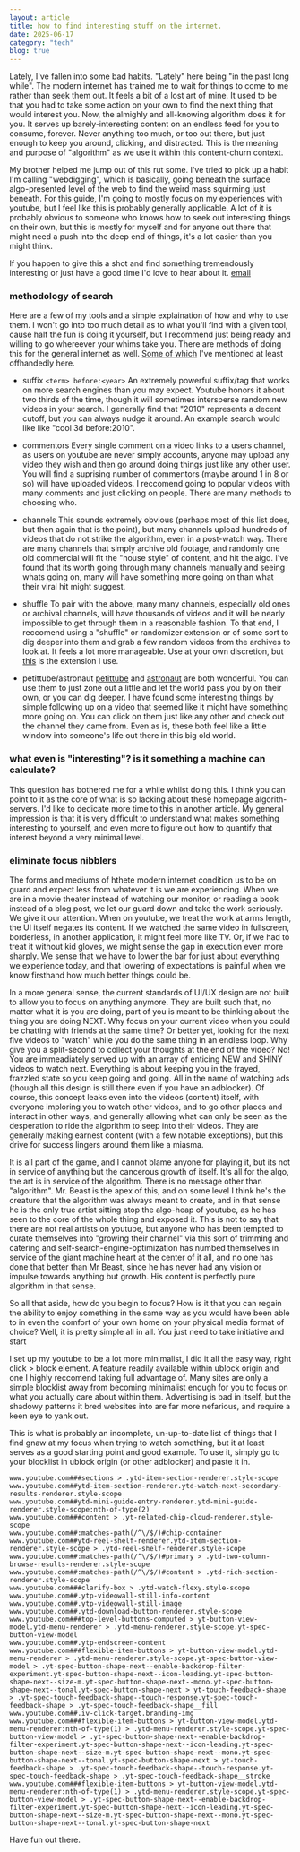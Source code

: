 ```yaml
---
layout: article
title: how to find interesting stuff on the internet.
date: 2025-06-17
category: "tech"
blog: true
---
```


Lately, I've fallen into some bad habits. "Lately" here being "in the past long while". The modern internet has trained me to wait for things to come to me rather than seek them out. It feels a bit of a lost art of mine. It used to be that you had to take some action on your own to find the next thing that would interest you. Now, the almighly and all-knowing algorithm does it for you. It serves up barely-interesting content on an endless feed for you to consume, forever. Never anything too much, or too out there, but just enough to keep you around, clicking, and distracted. This is the meaning and purpose of "algorithm" as we use it within this content-churn context.

My brother helped me jump out of this rut some. I've tried to pick up a habit I'm calling "webdigging", which is basically, going beneath the surface algo-presented level of the web to find the weird mass squirming just beneath. For this guide, I'm going to mostly focus on my experiences with youtube, but I feel like this is probably generally applicable. A lot of it is probably obvious to someone who knows how to seek out interesting things on their own, but this is mostly for myself and for anyone out there that might need a push into the deep end of things, it's a lot easier than you might think.

If you happen to give this a shot and find something tremendously interesting or just have a good time I'd love to hear about it. [email](mailto:dusty@oddduck.cc)

### methodology of search

Here are a few of my tools and a simple explaination of how and why to use them. I won't go into too much detail as to what you'll find with a given tool, cause half the fun is doing it yourself, but I recommend just being ready and willing to go whereever your whims take you. There are methods of doing this for the general internet as well. [Some of which](/blog/projects/marg/) I've mentioned at least offhandedly here.

- suffix
`<term> before:<year>`
An extremely powerful suffix/tag that works on more search engines than you may expect. Youtube honors it about two thirds of the time, though it will sometimes intersperse random new videos in your search. I generally find that "2010" represents a decent cutoff, but you can always nudge it around. An example search would like like "cool 3d before:2010".

- commentors
Every single comment on a video links to a users channel, as users on youtube are never simply accounts, anyone may upload any video they wish and then go around doing things just like any other user. You will find a suprising number of commentors (maybe around 1 in 8 or so) will have uploaded videos. I reccomend going to popular videos with many comments and just clicking on people. There are many methods to choosing who. 

- channels
This sounds extremely obvious (perhaps most of this list does, but then again that is the point), but many channels upload hundreds of videos that do not strike the algorithm, even in a post-watch way. There are many channels that simply archive old footage, and randomly one old commercial will fit the "house style" of content, and hit the algo. I've found that its worth going through many channels manually and seeing whats going on, many will have something more going on than what their viral hit might suggest. 

- shuffle
To pair with the above, many many channels, especially old ones or archival channels, will have thousands of videos and it will be nearly impossible to get through them in a reasonable fashion. To that end, I reccomend using a "shuffle" or randomizer extension or of some sort to dig deeper into them and grab a few random videos from the archives to look at. It feels a lot more manageable.
Use at your own discretion, but [this](https://chromewebstore.google.com/detail/random-youtube-video/kijgnjhogkjodpakfmhgleobifempckf) is the extension I use.

- petittube/astronaut
[petittube](https://petittube.com/) and [astronaut](http://astronaut.io/#) are both wonderful. You can use them to just zone out a little and let the world pass you by on their own, or you can dig deeper. I have found some interesting things by simple following up on a video that seemed like it might have something more going on. You can click on them just like any other and check out the channel they came from. Even as is, these both feel like a little window into someone's life out there in this big old world.

### what even is "interesting"? is it something a machine can calculate?
This question has bothered me for a while whilst doing this. I think you can point to it as the core of what is so lacking about these homepage algorith-servers. I'd like to dedicate more time to this in another article. My general impression is that it is very difficult to understand what makes something interesting to yourself, and even more to figure out how to quantify that interest beyond a very minimal level. 

### eliminate focus nibblers
The forms and mediums of hthete modern internet condition us to be on guard and expect less from whatever it is we are experiencing. When we are in a movie theater instead of watching our monitor, or reading a book instead of a blog post, we let our guard down and take the work seriously. We give it our attention. When on youtube, we treat the work at arms length, the UI itself negates its content. If we watched the same video in fullscreen, borderless, in another application, it might feel more like TV. Or, if we had to treat it without kid gloves, we might sense the gap in execution even more sharply. We sense that we have to lower the bar for just about everything we experience today, and that lowering of expectations is painful when we know firsthand how much better things could be. 

In a more general sense, the current standards of UI/UX design are not built to allow you to focus on anything anymore. They are built such that, no matter what it is you are doing, part of you is meant to be thinking about the thing you are doing NEXT. Why focus on your current video when you could be chatting with friends at the same time? Or better yet, looking for the next five videos to "watch" while you do the same thing in an endless loop. Why give you a split-second to collect your thoughts at the end of the video? No! You are immeadiately served up with an array of enticing NEW and SHINY videos to watch next. Everything is about keeping you in the frayed, frazzled state so you keep going and going. All in the name of watching ads (though all this design is still there even if you have an adblocker). Of course, this concept leaks even into the videos (content) itself, with everyone imploring you to watch other videos, and to go other places and interact in other ways, and generally allowing what can only be seen as the desperation to ride the algorithm to seep into their videos. They are generally making earnest content (with a few notable exceptions), but this drive for success lingers around them like a miasma. 

It is all part of the game, and I cannot blame anyone for playing it, but its not in service of anything but the cancerous growth of itself. It's all for the algo, the art is in service of the algorithm. 
There is no message other than "algorithm". Mr. Beast is the apex of this, and on some level I think he's the creature that the algorithm was always meant to create, and in that sense he is the only true artist sitting atop the algo-heap of youtube, as he has seen to the core of the whole thing and exposed it. 
This is not to say that there are not real artists on youtube, but anyone who has been tempted to curate themselves into "growing their channel" via this sort of trimming and catering and self-search-engine-optimization has numbed themselves in service of the giant machine heart at the center of it all, and no one has done that better than Mr Beast, since he has never had any vision or impulse towards anything but growth. His content is perfectly pure algorithm in that sense. 

So all that aside, how do you begin to focus? How is it that you can regain the ability to enjoy something in the same way as you would have been able to in even the comfort of your own home on your physical media format of choice? Well, it is pretty simple all in all. You just need to take initiative and start 

I set up my youtube to be a lot more minimalist, I did it all the easy way, right click > block element. A feature readily available within ublock origin and one I highly reccomend taking full advantage of. Many sites are only a simple blocklist away from becoming minimalist enough for you to focus on what you actually care about within them. Advertising is bad in itself, but the shadowy patterns it bred websites into are far more nefarious, and require a keen eye to yank out. 


This is what is probably an incomplete, un-up-to-date list of things that I find gnaw at my focus when trying to watch something, but it at least serves as a good starting point and good example. To use it, simply go to your blocklist in ublock origin (or other adblocker) and paste it in.

```
www.youtube.com###sections > .ytd-item-section-renderer.style-scope
www.youtube.com##ytd-item-section-renderer.ytd-watch-next-secondary-results-renderer.style-scope
www.youtube.com##ytd-mini-guide-entry-renderer.ytd-mini-guide-renderer.style-scope:nth-of-type(2)
www.youtube.com###content > .yt-related-chip-cloud-renderer.style-scope
www.youtube.com##:matches-path(/^\/$/)#chip-container
www.youtube.com##ytd-reel-shelf-renderer.ytd-item-section-renderer.style-scope > .ytd-reel-shelf-renderer.style-scope
www.youtube.com##:matches-path(/^\/$/)#primary > .ytd-two-column-browse-results-renderer.style-scope
www.youtube.com##:matches-path(/^\/$/)#content > .ytd-rich-section-renderer.style-scope
www.youtube.com###clarify-box > .ytd-watch-flexy.style-scope
www.youtube.com##.ytp-videowall-still-info-content
www.youtube.com##.ytp-videowall-still-image
www.youtube.com##.ytd-download-button-renderer.style-scope
www.youtube.com###top-level-buttons-computed > yt-button-view-model.ytd-menu-renderer > .ytd-menu-renderer.style-scope.yt-spec-button-view-model
www.youtube.com##.ytp-endscreen-content
www.youtube.com###flexible-item-buttons > yt-button-view-model.ytd-menu-renderer > .ytd-menu-renderer.style-scope.yt-spec-button-view-model > .yt-spec-button-shape-next--enable-backdrop-filter-experiment.yt-spec-button-shape-next--icon-leading.yt-spec-button-shape-next--size-m.yt-spec-button-shape-next--mono.yt-spec-button-shape-next--tonal.yt-spec-button-shape-next > yt-touch-feedback-shape > .yt-spec-touch-feedback-shape--touch-response.yt-spec-touch-feedback-shape > .yt-spec-touch-feedback-shape__fill
www.youtube.com##.iv-click-target.branding-img
www.youtube.com###flexible-item-buttons > yt-button-view-model.ytd-menu-renderer:nth-of-type(1) > .ytd-menu-renderer.style-scope.yt-spec-button-view-model > .yt-spec-button-shape-next--enable-backdrop-filter-experiment.yt-spec-button-shape-next--icon-leading.yt-spec-button-shape-next--size-m.yt-spec-button-shape-next--mono.yt-spec-button-shape-next--tonal.yt-spec-button-shape-next > yt-touch-feedback-shape > .yt-spec-touch-feedback-shape--touch-response.yt-spec-touch-feedback-shape > .yt-spec-touch-feedback-shape__stroke
www.youtube.com###flexible-item-buttons > yt-button-view-model.ytd-menu-renderer:nth-of-type(1) > .ytd-menu-renderer.style-scope.yt-spec-button-view-model > .yt-spec-button-shape-next--enable-backdrop-filter-experiment.yt-spec-button-shape-next--icon-leading.yt-spec-button-shape-next--size-m.yt-spec-button-shape-next--mono.yt-spec-button-shape-next--tonal.yt-spec-button-shape-next
```


Have fun out there.